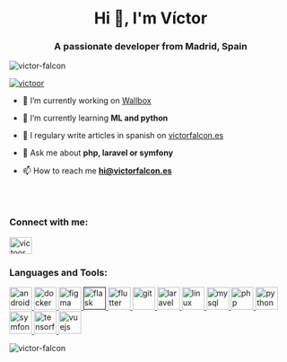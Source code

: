 <h1 align="center">Hi 👋, I'm Víctor</h1>
<h3 align="center">A passionate developer from Madrid, Spain</h3>

<p align="left"> <img src="https://komarev.com/ghpvc/?username=victor-falcon&label=Profile%20views&color=0e75b6&style=flat" alt="victor-falcon" /> </p>

<p align="left"> <a href="https://twitter.com/victoor" target="blank"><img src="https://img.shields.io/twitter/follow/victoor?logo=twitter&style=for-the-badge" alt="victoor" /></a> </p>

- 🔭 I’m currently working on [Wallbox](https://wallbox.com)

- 🌱 I’m currently learning **ML and python**

- 📝 I regulary write articles in spanish on [victorfalcon.es](victorfalcon.es)

- 💬 Ask me about **php, laravel or symfony**

- 📫 How to reach me **hi@victorfalcon.es**

<p align="left" style="padding-top: 30px">
<h3 align="left">Connect with me:</h3>
<a href="https://twitter.com/victoor" target="blank"><img align="center" src="https://cdn.jsdelivr.net/npm/simple-icons@3.0.1/icons/twitter.svg" alt="victoor" height="30" width="40" /></a>
</p>

<h3 align="left">Languages and Tools:</h3>
<p align="left"> <a href="https://developer.android.com" target="_blank"> <img src="https://devicons.github.io/devicon/devicon.git/icons/android/android-original-wordmark.svg" alt="android" width="40" height="40"/> </a> <a href="https://www.docker.com/" target="_blank"> <img src="https://devicons.github.io/devicon/devicon.git/icons/docker/docker-original-wordmark.svg" alt="docker" width="40" height="40"/> </a> <a href="https://www.figma.com/" target="_blank"> <img src="https://www.vectorlogo.zone/logos/figma/figma-icon.svg" alt="figma" width="40" height="40"/> </a> <a href="" target="_blank"> <img src="https://www.vectorlogo.zone/logos/pocoo_flask/pocoo_flask-icon.svg" alt="flask" width="40" height="40"/> </a> <a href="https://flutter.dev" target="_blank"> <img src="https://www.vectorlogo.zone/logos/flutterio/flutterio-icon.svg" alt="flutter" width="40" height="40"/> </a> <a href="https://git-scm.com/" target="_blank"> <img src="https://www.vectorlogo.zone/logos/git-scm/git-scm-icon.svg" alt="git" width="40" height="40"/> </a> <a href="https://laravel.com/" target="_blank"> <img src="https://devicons.github.io/devicon/devicon.git/icons/laravel/laravel-plain-wordmark.svg" alt="laravel" width="40" height="40"/> </a> <a href="https://www.linux.org/" target="_blank"> <img src="https://devicons.github.io/devicon/devicon.git/icons/linux/linux-original.svg" alt="linux" width="40" height="40"/> </a> <a href="https://www.mysql.com/" target="_blank"> <img src="https://devicons.github.io/devicon/devicon.git/icons/mysql/mysql-original-wordmark.svg" alt="mysql" width="40" height="40"/> </a> <a href="https://www.php.net" target="_blank"> <img src="https://devicons.github.io/devicon/devicon.git/icons/php/php-original.svg" alt="php" width="40" height="40"/> </a> <a href="https://www.python.org" target="_blank"> <img src="https://devicons.github.io/devicon/devicon.git/icons/python/python-original.svg" alt="python" width="40" height="40"/> </a> <a href="https://symfony.com" target="_blank"> <img src="https://symfony.com/logos/symfony_black_03.svg" alt="symfony" width="40" height="40"/> </a> <a href="https://www.tensorflow.org" target="_blank"> <img src="https://www.vectorlogo.zone/logos/tensorflow/tensorflow-icon.svg" alt="tensorflow" width="40" height="40"/> </a> <a href="https://vuejs.org/" target="_blank"> <img src="https://devicons.github.io/devicon/devicon.git/icons/vuejs/vuejs-original-wordmark.svg" alt="vuejs" width="40" height="40"/> </a> </p>

<p>&nbsp;<img align="left" src="https://github-readme-stats.vercel.app/api?username=victor-falcon&show_icons=true" alt="victor-falcon" /></p>
